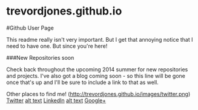 trevordjones.github.io
======================

#Github User Page

This readme really isn't very important. But I get that annoying notice that I need to have one. But since you're here!

###New Repositories soon

Check back throughout the upcoming 2014 summer for new repositories and projects.
I've also got a blog coming soon - so this line will be gone once that's up and I'll be sure to include a link to that as well.

Other places to find me!
(http://trevordjones.github.io/images/twitter.png) [Twitter](http://twitter.com/fantastictrevor)
[alt text](http://trevordjones.github.io/images/linkedin.png) [LinkedIn](https://www.linkedin.com/pub/trevor-jones/16/905/86)
[alt text](http://trevordjones.github.io/images/googleplus.png) [Google+](https://plus.google.com/+TrevorJones13)
